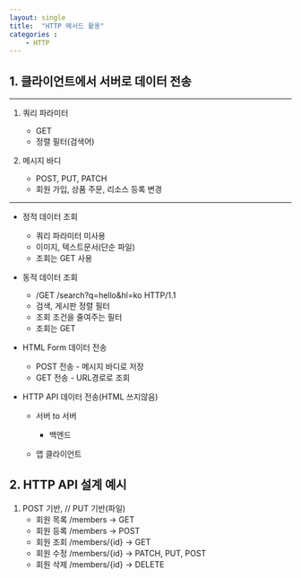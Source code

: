 ```yaml
---
layout: single
title:  "HTTP 메서드 활용"
categories : 
    - HTTP
---
```


## 1. 클라이언트에서 서버로 데이터 전송

---

 1. 쿼리 파라미터
    - GET 
    - 정렬 필터(검색어) 

 2. 메시지 바디
    - POST, PUT, PATCH
    - 회원 가입, 상품 주문, 리소스 등록 변경

---

 - 정적 데이터 조회
     - 쿼리 파라미터 미사용
     - 이미지, 텍스트문서(단순 파일)
     - 조회는 GET 사용

 - 동적 데이터 조회
   - /GET /search?q=hello&hl=ko HTTP/1.1 
   - 검색, 게시판 정렬 필터
   - 조회 조건을 줄여주는 필터
   - 조회는 GET
 
 - HTML Form 데이터 전송
   - POST 전송 - 메시지 바디로 저장
   - GET 전송 - URL경로로 조회

 - HTTP API 데이터 전송(HTML 쓰지않음)
   - 서버 to 서버
     - 백엔드

   - 앱 클라이언트 

## 2. HTTP API 설계 예시
  
  1. POST 기반, // PUT 기반(파일)
     - 회원 목록 /members -> GET
     - 회원 등록 /members -> POST
     - 회원 조회 /members/{id} -> GET
     - 회원 수정 /members/{id} -> PATCH, PUT, POST
     - 회원 삭제 /members/{id} -> DELETE

